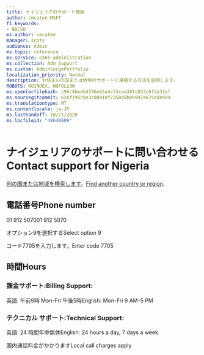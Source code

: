 ```yaml
---
title: ナイジェリアのサポート情報
author: cmcatee-MSFT
f1.keywords:
- NOCSH
ms.author: cmcatee
manager: scotv
audience: Admin
ms.topic: reference
ms.service: o365-administration
ms.collection: Adm_Support
ms.custom: AdminSurgePortfolio
localization_priority: Normal
description: お住まいの国または地域のサポートに連絡する方法を説明します。
ROBOTS: NOINDEX, NOFOLLOW
ms.openlocfilehash: c96c46edbd746eb5a4c53cea38fc033c6f2e31ef
ms.sourcegitcommit: 628f195cbe3c00910f7350d8b09997a675dde989
ms.translationtype: MT
ms.contentlocale: ja-JP
ms.lasthandoff: 10/21/2020
ms.locfileid: "48640609"
---
```

# <a name="contact-support-for-nigeria"></a><span data-ttu-id="9f507-103">ナイジェリアのサポートに問い合わせる</span><span class="sxs-lookup"><span data-stu-id="9f507-103">Contact support for Nigeria</span></span>

<span data-ttu-id="9f507-104">[別の国または地域を検索します](../contact-support-for-business-products.md)。</span><span class="sxs-lookup"><span data-stu-id="9f507-104">[Find another country or region](../contact-support-for-business-products.md).</span></span>

## <a name="phone-number"></a><span data-ttu-id="9f507-105">電話番号</span><span class="sxs-lookup"><span data-stu-id="9f507-105">Phone number</span></span>
<span data-ttu-id="9f507-106">01 912 5070</span><span class="sxs-lookup"><span data-stu-id="9f507-106">01 912 5070</span></span>

<span data-ttu-id="9f507-107">オプション9を選択する</span><span class="sxs-lookup"><span data-stu-id="9f507-107">Select option 9</span></span>

<span data-ttu-id="9f507-108">コード7705を入力します。</span><span class="sxs-lookup"><span data-stu-id="9f507-108">Enter code 7705</span></span>

## <a name="hours"></a><span data-ttu-id="9f507-109">時間</span><span class="sxs-lookup"><span data-stu-id="9f507-109">Hours</span></span>
### <a name="billing-support"></a><span data-ttu-id="9f507-110">課金サポート:</span><span class="sxs-lookup"><span data-stu-id="9f507-110">Billing Support:</span></span>

<span data-ttu-id="9f507-111">英語: 午前9時 Mon-Fri 午後5時</span><span class="sxs-lookup"><span data-stu-id="9f507-111">English: Mon-Fri 9 AM-5 PM</span></span>

### <a name="technical-support"></a><span data-ttu-id="9f507-112">テクニカル サポート:</span><span class="sxs-lookup"><span data-stu-id="9f507-112">Technical Support:</span></span>

<span data-ttu-id="9f507-113">英語: 24 時間年中無休</span><span class="sxs-lookup"><span data-stu-id="9f507-113">English: 24 hours a day, 7 days a week</span></span>

<span data-ttu-id="9f507-114">国内通話料金がかかります</span><span class="sxs-lookup"><span data-stu-id="9f507-114">Local call charges apply</span></span>
